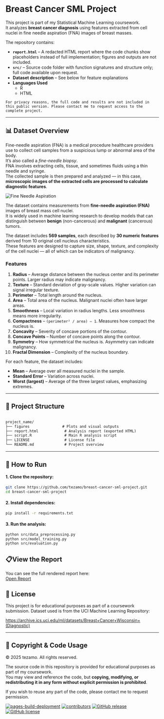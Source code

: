 # Breast Cancer SML Project

This project is part of my Statistical Machine Learning coursework.  
It analyzes **breast cancer diagnosis** using features extracted from cell nuclei in fine needle aspiration (FNA) images of breast masses.

The repository contains:
- **`report.html`** – A redacted HTML report where the code chunks show placeholders instead of full implementation; figures and outputs are not included.
- **`src/`** – Source code folder with function signatures and structure only; full code available upon request.
- **Dataset description** – See below for feature explanations
- **Languages Used**
  - R
  - HTML

```
For privacy reasons, the full code and results are not included in this public version. Please contact me to request access to the complete project.
````
---

## 📊 Dataset Overview

Fine-needle aspiration (FNA) is a medical procedure healthcare providers use to collect cell samples from a suspicious lump or abnormal area of the body.  
It’s also called a *fine-needle biopsy*.  
FNA involves extracting cells, tissue, and sometimes fluids using a thin needle and syringe.  
The collected sample is then prepared and analyzed — in this case, **microscopic images of the extracted cells are processed to calculate diagnostic features**.

![Fine Needle Aspiration](images/fna.jpg)

The dataset contains measurements from **fine-needle aspiration (FNA)** images of breast mass cell nuclei.  
It is widely used in machine learning research to develop models that can distinguish between **benign** (non-cancerous) and **malignant** (cancerous) tumors.  

The dataset includes **569 samples**, each described by **30 numeric features** derived from 10 original cell nucleus characteristics.  
These features are designed to capture size, shape, texture, and complexity of the cell nuclei — all of which can be indicators of malignancy.



### Features

1. **Radius** – Average distance between the nucleus center and its perimeter points. Larger radius may indicate malignancy.
2. **Texture** – Standard deviation of gray-scale values. Higher variation can signal irregular texture.
3. **Perimeter** – Total length around the nucleus.
4. **Area** – Total area of the nucleus. Malignant nuclei often have larger areas.
5. **Smoothness** – Local variation in radius lengths. Less smoothness means more irregularity.
6. **Compactness** – `(perimeter² / area) – 1`. Measures how compact the nucleus is.
7. **Concavity** – Severity of concave portions of the contour.
8. **Concave Points** – Number of concave points along the contour.
9. **Symmetry** – How symmetrical the nucleus is. Asymmetry can indicate malignancy.
10. **Fractal Dimension** – Complexity of the nucleus boundary.

For each feature, the dataset includes:
- **Mean** – Average over all measured nuclei in the sample.
- **Standard Error** – Variation across nuclei.
- **Worst (largest)** – Average of the three largest values, emphasizing extremes.

---

## 📂 Project Structure

```markdown

project_name/
├── figures               # Plots and visual outputs
├── report.html            # Analysis report (exported HTML)
├── script.R               # Main R analysis script
├── LICENSE                # License file
└── README.md              # Project overview

```
---

## 🚀 How to Run


#### 1. Clone the repository:

   ```bash
   git clone https://github.com/tezamo/breast-cancer-sml-project.git
   cd breast-cancer-sml-project
   ```


#### 2. Install dependencies:
   ```bash
   pip install -r requirements.txt
   ```

#### 3. Run the analysis:
   ``` bash
  python src/data_preprocessing.py
  python src/model_training.py
  python src/evaluation.py
   ```

## 📋View the Report

You can see the full rendered report here:  
[Open Report](https://tezamo.github.io/breast-cancer-sml-project/report.html)


## 📜 License
This project is for educational purposes as part of a coursework submission.
Dataset used is from the UCI Machine Learning Repository:  

https://archive.ics.uci.edu/ml/datasets/Breast+Cancer+Wisconsin+(Diagnostic)

---

## 📌 Copyright & Code Usage

© 2025 tezamo. All rights reserved.  

The source code in this repository is provided for educational purposes as part of my coursework.  
You may view and reference the code, but **copying, modifying, or redistributing it in any form without explicit permission is prohibited**.  

If you wish to reuse any part of the code, please contact me to request permission.


[![pages-build-deployment](https://github.com/tezamo/breast-cancer-sml-project/actions/workflows/pages/pages-build-deployment/badge.svg)](https://github.com/tezamo/breast-cancer-sml-project/actions/workflows/pages/pages-build-deployment)
[![contributors](https://img.shields.io/github/contributors/tezamo/breast-cancer-sml-project.svg)](https://github.com/tezamo/breast-cancer-sml-project/graphs/contributors)
[![GitHub release](https://img.shields.io/github/v/release/tezamo/breast-cancer-sml-project.svg)](https://GitHub.com/tezamo/breast-cancer-sml-project/releases/)
[![GitHub license](https://img.shields.io/github/license/tezamo/breast-cancer-sml-project.svg)](https://github.com/tezamo/breast-cancer-sml-project/blob/main/LICENSE)




